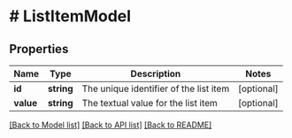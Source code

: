 # # ListItemModel

## Properties

Name | Type | Description | Notes
------------ | ------------- | ------------- | -------------
**id** | **string** | The unique identifier of the list item | [optional]
**value** | **string** | The textual value for the list item | [optional]

[[Back to Model list]](../../README.md#models) [[Back to API list]](../../README.md#endpoints) [[Back to README]](../../README.md)
